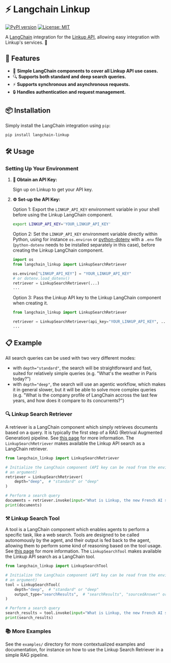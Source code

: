 # ⚡ Langchain Linkup

[![PyPI version](https://badge.fury.io/py/langchain-linkup.svg)](https://pypi.org/project/langchain-linkup/)
[![License: MIT](https://img.shields.io/badge/License-MIT-yellow.svg)](LICENSE)

A [LangChain](https://www.langchain.com/) integration for the
[Linkup API](https://linkup-api.readme.io/reference/getting-started), allowing easy integration with
Linkup's services. 🔗

## 🌟 Features

- 🔗 **Simple LangChain components to cover all Linkup API use cases.**
- 🔍 **Supports both standard and deep search queries.**
- ⚡ **Supports synchronous and asynchronous requests.**
- 🔒 **Handles authentication and request management.**

## 📦 Installation

Simply install the LangChain integration using `pip`:

```bash
pip install langchain-linkup
```

## 🛠️ Usage

### Setting Up Your Environment

1. **🔑 Obtain an API Key:**

   Sign up on Linkup to get your API key.

2. **⚙️ Set-up the API Key:**

   Option 1: Export the `LINKUP_API_KEY` environment variable in your shell before using the Linkup
   LangChain component.

   ```bash
   export LINKUP_API_KEY='YOUR_LINKUP_API_KEY'
   ```

   Option 2: Set the `LINKUP_API_KEY` environment variable directly within Python, using for
   instance `os.environ` or [python-dotenv](https://github.com/theskumar/python-dotenv) with a
   `.env` file (`python-dotenv` needs to be installed separately in this case), before creating the
   Linkup LangChain component.

   ```python
   import os
   from langchain_linkup import LinkupSearchRetriever

   os.environ["LINKUP_API_KEY"] = "YOUR_LINKUP_API_KEY"
   # or dotenv.load_dotenv()
   retriever = LinkupSearchRetriever(...)
   ...
   ```

   Option 3: Pass the Linkup API key to the Linkup LangChain component when creating it.

   ```python
   from langchain_linkup import LinkupSearchRetriever

   retriever = LinkupSearchRetriever(api_key="YOUR_LINKUP_API_KEY", ...)
   ...
   ```

## 📋 Example

All search queries can be used with two very different modes:

- with `depth="standard"`, the search will be straightforward and fast, suited for relatively simple
  queries (e.g. "What's the weather in Paris today?")
- with `depth="deep"`, the search will use an agentic workflow, which makes it in general slower,
  but it will be able to solve more complex queries (e.g. "What is the company profile of LangChain
  accross the last few years, and how does it compare to its concurrents?")

### 🔍 Linkup Search Retriever

A retriever is a LangChain component which simply retrieves documents based on a query. It is
typically the first step of a RAG (Retrival Augmented Generation) pipeline. See
[this page](https://python.langchain.com/docs/concepts/retrievers/) for more information. The
`LinkupSearchRetriever` makes available the Linkup API search as a LangChain retriever.

```python
from langchain_linkup import LinkupSearchRetriever

# Initialize the LangChain component (API key can be read from the environment variable or passed as
# an argument)
retriever = LinkupSearchRetriever(
    depth="deep",  # "standard" or "deep"
)

# Perform a search query
documents = retriever.invoke(input="What is Linkup, the new French AI startup?")
print(documents)
```

### ⚒️ Linkup Search Tool

A tool is a LangChain component which enables agents to perform a specific task, like a web search.
Tools are designed to be called autonomously by the agent, and their output is fed back to the
agent, allowing them to perform some kind of reasoning based on the tool usage. See
[this page](https://python.langchain.com/docs/integrations/tools/) for more information. The
`LinkupSearchTool` makes available the Linkup API search as a LangChain tool.

```python
from langchain_linkup import LinkupSearchTool

# Initialize the LangChain component (API key can be read from the environment variable or passed as
# an argument)
tool = LinkupSearchTool(
    depth="deep",  # "standard" or "deep"
    output_type="searchResults",  # "searchResults", "sourcedAnswer" or "structured"
)

# Perform a search query
search_results = tool.invoke(input="What is Linkup, the new French AI startup?")
print(search_results)
```

### 📚 More Examples

See the `examples/` directory for more contextualized examples and documentation, for instance on
how to use the Linkup Search Retriever in a simple RAG pipeline.

